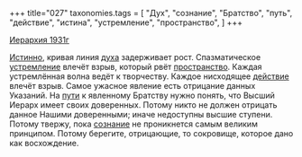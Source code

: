 +++
title="027"
taxonomies.tags = [
 "Дух",
 "сознание",
 "Братство",
 "путь",
 "действие",
 "истина",
 "устремление",
 "пространство",
]
+++

[Иерархия 1931г](/agni/1931)

[Истинно](/tags/истина), кривая линия [духа](/tags/Дух) задерживает рост. Спазматическое [устремление](/tags/устремление) влечёт взрыв, который рвёт [пространство](/tags/пространство). Каждая устремлённая волна ведёт к творчеству. Каждое нисходящее [действие](/tags/действие) влечёт взрыв. Самое ужасное явление есть отрицание данных Указаний. На [пути](/tags/путь) к явленному Братству нужно понять, что Высший Иерарх имеет своих доверенных. Потому никто не должен отрицать данное Нашими доверенными; иначе недоступны высшие ступени. Потому твержу, пока [сознание](/tags/сознание) не проникнется самым великим принципом. Потому берегите, отрицающие, то сокровище, которое дано как восхождение.   

